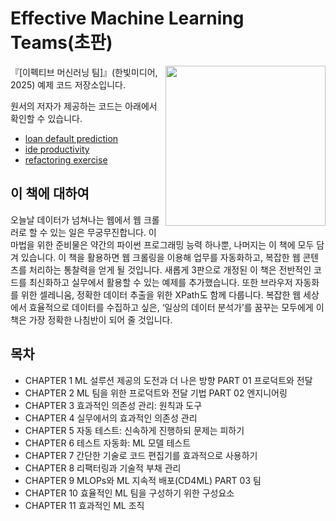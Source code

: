 # Effective Machine Learning Teams(초판)

<img src="https://learning.oreilly.com/library/cover/9781098144623/250w" height="256px" align="right">

『[이펙티브 머신러닝 팀]』(한빛미디어, 2025) 예제 코드 저장소입니다.  

원서의 저자가 제공하는 코드는 아래에서 확인할 수 있습니다.  
- [loan default prediction](https://github.com/davified/loan-default-prediction)
- [ide productivity](https://github.com/davified/ide-productivity)
- [refactoring exercise](https://github.com/davified/refactoring-exercise)

## 이 책에 대하여
오늘날 데이터가 넘쳐나는 웹에서 웹 크롤러로 할 수 있는 일은 무궁무진합니다. 이 마법을 위한 준비물은 약간의 파이썬 프로그래밍 능력 하나뿐, 나머지는 이 책에 모두 담겨 있습니다. 이 책을 활용하면 웹 크롤링을 이용해 업무를 자동화하고, 복잡한 웹 콘텐츠를 처리하는 통찰력을 얻게 될 것입니다. 새롭게 3판으로 개정된 이 책은 전반적인 코드를 최신화하고 실무에서 활용할 수 있는 예제를 추가했습니다. 또한 브라우저 자동화를 위한 셀레니움, 정확한 데이터 추출을 위한 XPath도 함께 다룹니다. 복잡한 웹 세상에서 효율적으로 데이터를 수집하고 싶은, ‘일상의 데이터 분석가’를 꿈꾸는 모두에게 이 책은 가장 정확한 나침반이 되어 줄 것입니다.

## 목차

- CHAPTER 1 ML 설루션 제공의 도전과 더 나은 방향
PART 01 프로덕트와 전달
- CHAPTER 2 ML 팀을 위한 프로덕트와 전달 기법
PART 02 엔지니어링
- CHAPTER 3 효과적인 의존성 관리: 원칙과 도구
- CHAPTER 4 실무에서의 효과적인 의존성 관리
- CHAPTER 5 자동 테스트: 신속하게 진행하되 문제는 피하기
- CHAPTER 6 테스트 자동화: ML 모델 테스트
- CHAPTER 7 간단한 기술로 코드 편집기를 효과적으로 사용하기
- CHAPTER 8 리팩터링과 기술적 부채 관리
- CHAPTER 9 MLOPs와 ML 지속적 배포(CD4ML)
PART 03 팀
- CHAPTER 10 효율적인 ML 팀을 구성하기 위한 구성요소
- CHAPTER 11 효과적인 ML 조직 